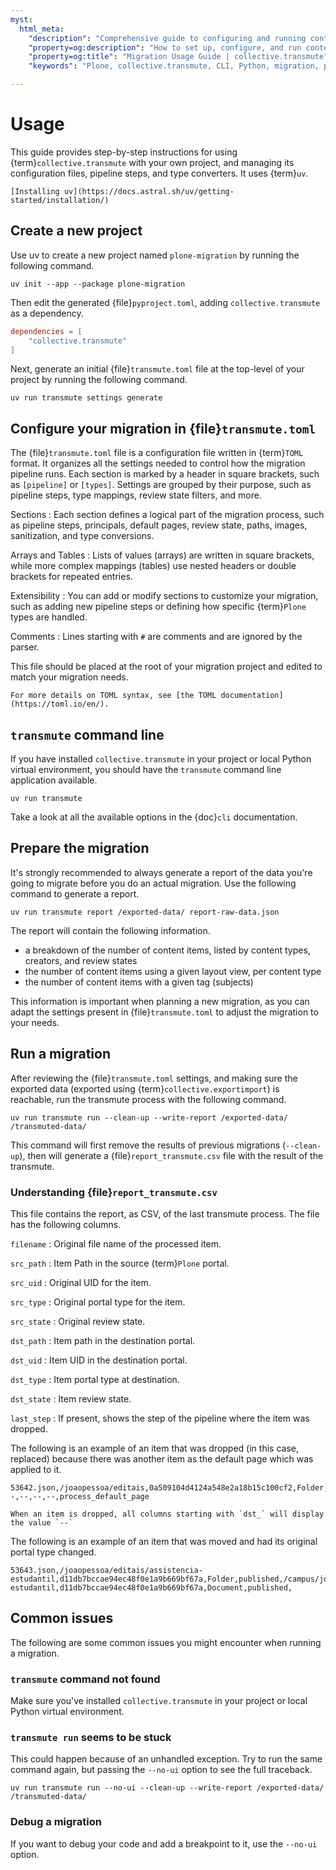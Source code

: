 ```yaml
---
myst:
  html_meta:
    "description": "Comprehensive guide to configuring and running content migrations with collective.transmute, including project setup, pipeline configuration, reporting, and troubleshooting."
    "property=og:description": "How to set up, configure, and run content migrations using collective.transmute. Includes pipeline steps, TOML configuration, CLI usage, and migration reporting."
    "property=og:title": "Migration Usage Guide | collective.transmute"
    "keywords": "Plone, collective.transmute, CLI, Python, migration, pipeline, TOML, report, content types, blocks, Volto, exportimport, transmogrifier"

---
```


# Usage

This guide provides step-by-step instructions for using {term}`collective.transmute` with your own project, and managing its configuration files, pipeline steps, and type converters.
It uses {term}`uv`.

```{seealso}
[Installing uv](https://docs.astral.sh/uv/getting-started/installation/)
```


## Create a new project

Use uv to create a new project named `plone-migration` by running the following command.

```shell
uv init --app --package plone-migration
```

Then edit the generated {file}`pyproject.toml`, adding `collective.transmute` as a dependency.

```toml
dependencies = [
    "collective.transmute"
]
```

Next, generate an initial {file}`transmute.toml` file at the top-level of your project by running the following command.

```shell
uv run transmute settings generate
```


## Configure your migration in {file}`transmute.toml`

The {file}`transmute.toml` file is a configuration file written in {term}`TOML` format.
It organizes all the settings needed to control how the migration pipeline runs.
Each section is marked by a header in square brackets, such as `[pipeline]` or `[types]`.
Settings are grouped by their purpose, such as pipeline steps, type mappings, review state filters, and more.

Sections
:   Each section defines a logical part of the migration process, such as pipeline steps, principals, default pages, review state, paths, images, sanitization, and type conversions.

Arrays and Tables
:   Lists of values (arrays) are written in square brackets, while more complex mappings (tables) use nested headers or double brackets for repeated entries.

Extensibility
:   You can add or modify sections to customize your migration, such as adding new pipeline steps or defining how specific {term}`Plone` types are handled.

Comments
:   Lines starting with `#` are comments and are ignored by the parser.

This file should be placed at the root of your migration project and edited to match your migration needs.

```{seealso}
For more details on TOML syntax, see [the TOML documentation](https://toml.io/en/).
```


## `transmute` command line

If you have installed `collective.transmute` in your project or local Python virtual environment, you should have the `transmute` command line application available.

```shell
uv run transmute
```

Take a look at all the available options in the {doc}`cli` documentation.


## Prepare the migration

It's strongly recommended to always generate a report of the data you're going to migrate before you do an actual migration.
Use the following command to generate a report.

```shell
uv run transmute report /exported-data/ report-raw-data.json
```

The report will contain the following information.

-   a breakdown of the number of content items, listed by content types, creators, and review states
-   the number of content items using a given layout view, per content type
-   the number of content items with a given tag (subjects)

This information is important when planning a new migration, as you can adapt the settings present in {file}`transmute.toml` to adjust the migration to your needs.


## Run a migration

After reviewing the {file}`transmute.toml` settings, and making sure the exported data (exported using {term}`collective.exportimport`) is reachable, run the transmute process with the following command.

```shell
uv run transmute run --clean-up --write-report /exported-data/ /transmuted-data/
```

This command will first remove the results of previous migrations (`--clean-up`), then will generate a {file}`report_transmute.csv` file with the result of the transmute.


### Understanding {file}`report_transmute.csv`

This file contains the report, as CSV, of the last transmute process.
The file has the following columns.

`filename`
:   Original file name of the processed item.

`src_path`
:   Item Path in the source {term}`Plone` portal.

`src_uid`
:   Original UID for the item.

`src_type`
:   Original portal type for the item.

`src_state`
:   Original review state.

`dst_path`
:   Item path in the destination portal.

`dst_uid`
:   Item UID in the destination portal.

`dst_type`
:   Item portal type at destination.

`dst_state`
:   Item review state.

`last_step`
:   If present, shows the step of the pipeline where the item was dropped.

The following is an example of an item that was dropped (in this case, replaced) because there was another item as the default page which was applied to it.

```csv
53642.json,/joaopessoa/editais,0a509104d4124a548e2a18b15c100cf2,Folder,published,--,--,--,--,process_default_page
```

```{note}
When an item is dropped, all columns starting with `dst_` will display the value `--`
```

The following is an example of an item that was moved and had its original portal type changed.

```csv
53643.json,/joaopessoa/editais/assistencia-estudantil,d11db7bccae94ec48f0e1a9b669bf67a,Folder,published,/campus/joaopessoa/editais/assistencia-estudantil,d11db7bccae94ec48f0e1a9b669bf67a,Document,published,
```

## Common issues

The following are some common issues you might encounter when running a migration.

### `transmute` command not found

Make sure you've installed `collective.transmute` in your project or local Python virtual environment.

### `transmute run` seems to be stuck

This could happen because of an unhandled exception.
Try to run the same command again, but passing the `--no-ui` option to see the full traceback.

```shell
uv run transmute run --no-ui --clean-up --write-report /exported-data/ /transmuted-data/
```

### Debug a migration

If you want to debug your code and add a breakpoint to it, use the `--no-ui` option.
